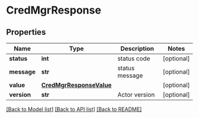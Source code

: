 # CredMgrResponse

## Properties
Name | Type | Description | Notes
------------ | ------------- | ------------- | -------------
**status** | **int** | status code | [optional] 
**message** | **str** | status message | [optional] 
**value** | [**CredMgrResponseValue**](CredMgrResponseValue.md) |  | [optional] 
**version** | **str** | Actor version | [optional] 

[[Back to Model list]](../README.md#documentation-for-models) [[Back to API list]](../README.md#documentation-for-api-endpoints) [[Back to README]](../README.md)



